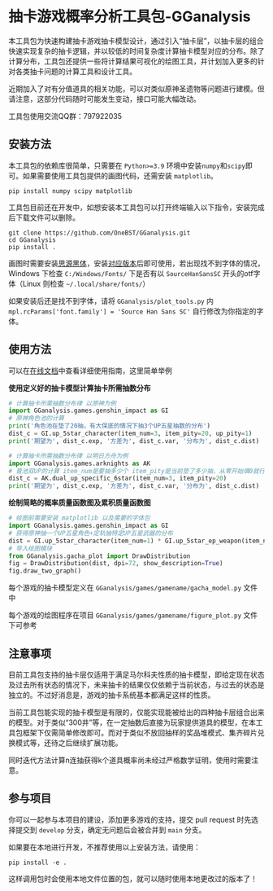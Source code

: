 # 抽卡游戏概率分析工具包-GGanalysis

本工具包为快速构建抽卡游戏抽卡模型设计，通过引入“抽卡层”，以抽卡层的组合快速实现复杂的抽卡逻辑，并以较低的时间复杂度计算抽卡模型对应的分布。除了计算分布，工具包还提供一些将计算结果可视化的绘图工具，并计划加入更多的针对各类抽卡问题的计算工具和设计工具。

近期加入了对有分值道具的相关功能，可以对类似原神圣遗物等问题进行建模。但请注意，这部分代码随时可能发生变动，接口可能大幅改动。

工具包使用交流QQ群：797922035

## 安装方法

本工具包的依赖库很简单，只需要在 `Python>=3.9` 环境中安装`numpy`和`scipy`即可。如果需要使用工具包提供的画图代码，还需安装 `matplotlib`。

``` shell
pip install numpy scipy matplotlib
```

工具包目前还在开发中，如想安装本工具包可以打开终端输入以下指令，安装完成后下载文件可以删除。

```shell
git clone https://github.com/OneBST/GGanalysis.git
cd GGanalysis
pip install .
```

画图时需要安装[思源黑体](https://github.com/adobe-fonts/source-han-sans)，安装[对应版本](https://github.com/adobe-fonts/source-han-sans/releases/download/2.004R/SourceHanSansSC.zip)后即可使用，若出现找不到字体的情况，Windows 下检查 `C:/Windows/Fonts/` 下是否有以 `SourceHanSansSC` 开头的otf字体（Linux 则检查 `~/.local/share/fonts/`）

如果安装后还是找不到字体，请将 `GGanalysis/plot_tools.py` 内 `mpl.rcParams['font.family'] = 'Source Han Sans SC'` 自行修改为你指定的字体。

## 使用方法

可以在[在线文档](https://onebst.github.io/GGanalysis/)中查看详细使用指南，这里简单举例

**使用定义好的抽卡模型计算抽卡所需抽数分布**

``` python
# 计算抽卡所需抽数分布律 以原神为例
import GGanalysis.games.genshin_impact as GI
# 原神角色池的计算
print('角色池在垫了20抽，有大保底的情况下抽3个UP五星抽数的分布')
dist_c = GI.up_5star_character(item_num=3, item_pity=20, up_pity=1)
print('期望为', dist_c.exp, '方差为', dist_c.var, '分布为', dist_c.dist)

# 计算抽卡所需抽数分布律 以明日方舟为例
import GGanalysis.games.arknights as AK
# 普池双UP的计算 item_num是要抽多少个 item_pity是当前垫了多少抽，从零开始填0就行
dist_c = AK.dual_up_specific_6star(item_num=3, item_pity=20)
print('期望为', dist_c.exp, '方差为', dist_c.var, '分布为', dist_c.dist)
```

**绘制简略的概率质量函数图及累积质量函数图**

``` python
# 绘图前需要安装 matplotlib 以及需要的字体包
import GGanalysis.games.genshin_impact as GI
# 获得原神抽一个UP五星角色+定轨抽特定UP五星武器的分布
dist = GI.up_5star_character(item_num=1) * GI.up_5star_ep_weapon(item_num=1)
# 导入绘图模块
from GGanalysis.gacha_plot import DrawDistribution
fig = DrawDistribution(dist, dpi=72, show_description=True)
fig.draw_two_graph()
```

每个游戏的抽卡模型定义在 `GGanalysis/games/gamename/gacha_model.py` 文件中

每个游戏的绘图程序在项目 `GGanalysis/games/gamename/figure_plot.py` 文件下可参考

## 注意事项

目前工具包支持的抽卡层仅适用于满足马尔科夫性质的抽卡模型，即给定现在状态及过去所有状态的情况下，未来抽卡的结果仅仅依赖于当前状态，与过去的状态是独立的。不过好消息是，游戏的抽卡系统基本都满足这样的性质。

当前工具包能实现的抽卡模型是有限的，仅能实现能被给出的四种抽卡层组合出来的模型。对于类似“300井”等，在一定抽数后直接为玩家提供道具的模型，在本工具包框架下仅需简单修改即可。而对于类似不放回抽样的奖品堆模式、集齐碎片兑换模式等，还待之后继续扩展功能。

同时迭代方法计算n连抽获得k个道具概率尚未经过严格数学证明，使用时需要注意。

## 参与项目

你可以一起参与本项目的建设，添加更多游戏的支持，提交 pull request 时先选择提交到 `develop` 分支，确定无问题后会被合并到 `main` 分支。

如果要在本地进行开发，不推荐使用以上安装方法，请使用：

``` shell
pip install -e . 
```

这样调用包时会使用本地文件位置的包，就可以随时使用本地更改过的版本了！